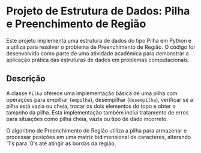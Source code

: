 # Projeto de Estrutura de Dados: Pilha e Preenchimento de Região

Este projeto implementa uma estrutura de dados do tipo Pilha em Python e a utiliza para resolver o problema de Preenchimento de Região. O código foi desenvolvido como parte de uma atividade acadêmica para demonstrar a aplicação prática das estruturas de dados em problemas computacionais.


## Descrição

A classe `Pilha` oferece uma implementação básica de uma pilha com operações para empilhar (`empilha`), desempilhar (`desempilha`), verificar se a pilha está vazia ou cheia, trocar os dois elementos do topo e obter o tamanho da pilha. Esta implementação também inclui tratamento de erros para situações como pilha cheia, vazia ou tipo de dado incorreto.

O algoritmo de Preenchimento de Região utiliza a pilha para armazenar e processar posições em uma matriz bidimensional de caracteres, alterando '1's para '0's até atingir as bordas da região.
